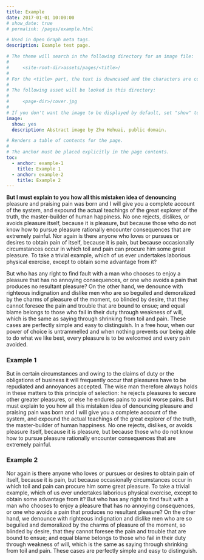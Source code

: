 ```yaml
---
title: Example
date: 2017-01-01 10:00:00
# show_date: true
# permalink: /pages/example.html

# Used in Open Graph meta tags.
description: Example test page.

# The theme will search in the following directory for an image file:
#
#     <site-root-dir>assets/pages/<title>/
#
# For the <title> part, the text is downcased and the characters are converted to ASCII.
#
# The following asset will be looked in this directory:
#
#     <page-dir>/cover.jpg
#
# If you don't want the image to be displayed by default, set "show" to "no".
image:
  show: yes
  description: Abstract image by Zhu Hehuai, public domain.

# Renders a table of contents for the page.
#
# The anchor must be placed explicitly in the page contents.
toc:
  - anchor: example-1
    title: Example 1
  - anchor: example-2
    title: Example 2
---
```


**But I must explain to you how all this mistaken idea of denouncing** pleasure and praising pain was born and I will give you a complete account of the system, and expound the actual teachings of the great explorer of the truth, the master-builder of human happiness. No one rejects, dislikes, or avoids pleasure itself, because it is pleasure, but because those who do not know how to pursue pleasure rationally encounter consequences that are extremely painful. Nor again is there anyone who loves or pursues or desires to obtain pain of itself, because it is pain, but because occasionally circumstances occur in which toil and pain can procure him some great pleasure. To take a trivial example, which of us ever undertakes laborious physical exercise, except to obtain some advantage from it?

But who has any right to find fault with a man who chooses to enjoy a pleasure that has no annoying consequences, or one who avoids a pain that produces no resultant pleasure? On the other hand, we denounce with righteous indignation and dislike men who are so beguiled and demoralized by the charms of pleasure of the moment, so blinded by desire, that they cannot foresee the pain and trouble that are bound to ensue; and equal blame belongs to those who fail in their duty through weakness of will, which is the same as saying through shrinking from toil and pain. These cases are perfectly simple and easy to distinguish. In a free hour, when our power of choice is untrammelled and when nothing prevents our being able to do what we like best, every pleasure is to be welcomed and every pain avoided.

<a id="example-1" aria-hidden="true"></a>
<h3>Example 1</h3>

But in certain circumstances and owing to the claims of duty or the obligations of business it will frequently occur that pleasures have to be repudiated and annoyances accepted. The wise man therefore always holds in these matters to this principle of selection: he rejects pleasures to secure other greater pleasures, or else he endures pains to avoid worse pains. But I must explain to you how all this mistaken idea of denouncing pleasure and praising pain was born and I will give you a complete account of the system, and expound the actual teachings of the great explorer of the truth, the master-builder of human happiness. No one rejects, dislikes, or avoids pleasure itself, because it is pleasure, but because those who do not know how to pursue pleasure rationally encounter consequences that are extremely painful.

<a id="example-2" aria-hidden="true"></a>
<h3>Example 2</h3>

Nor again is there anyone who loves or pursues or desires to obtain pain of itself, because it is pain, but because occasionally circumstances occur in which toil and pain can procure him some great pleasure. To take a trivial example, which of us ever undertakes laborious physical exercise, except to obtain some advantage from it? But who has any right to find fault with a man who chooses to enjoy a pleasure that has no annoying consequences, or one who avoids a pain that produces no resultant pleasure? On the other hand, we denounce with righteous indignation and dislike men who are so beguiled and demoralized by the charms of pleasure of the moment, so blinded by desire, that they cannot foresee the pain and trouble that are bound to ensue; and equal blame belongs to those who fail in their duty through weakness of will, which is the same as saying through shrinking from toil and pain. These cases are perfectly simple and easy to distinguish.
